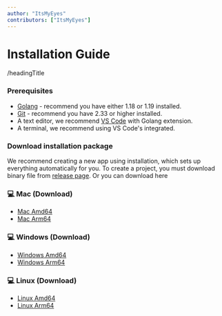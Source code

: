 ```yaml
---
author: "ItsMyEyes"
contributors: ["ItsMyEyes"]
---
```


# Installation Guide

/headingTitle

### Prerequisites

- [Golang](https://golang.org/) - recommend you have either 1.18 or 1.19 installed.
- [Git](https://git-scm.com/) - recommend you have 2.33 or higher installed.
- A text editor, we recommend [VS Code](https://code.visualstudio.com/download) with Golang extension.
- A terminal, we recommend using VS Code's integrated.

### Download installation package

We recommend creating a new app using installation, which sets up everything automatically for you. To create a project, you must download binary file from [release page](https://github.com/ItsMyEyes/i-kiyora/releases).
Or you can download here

### 💻 Mac (Download)
- [Mac Amd64](https://github.com/ItsMyEyes/i-kiyora/releases/download/v0.2.3/i-kiyora_0.2.3_darwin_amd64.tar.gz)
- [Mac Arm64](https://github.com/ItsMyEyes/i-kiyora/releases/download/v0.2.3/i-kiyora_0.2.3_darwin_arm64.tar.gz)
  
### 💻 Windows (Download)
- [Windows Amd64](https://github.com/ItsMyEyes/i-kiyora/releases/download/v0.2.3/i-kiyora_0.2.3_windows_amd64.tar.gz)
- [Windows Arm64](https://github.com/ItsMyEyes/i-kiyora/releases/download/v0.2.3/i-kiyora_0.2.3_windows_arm64.tar.gz)
  
### 💻 Linux (Download)
- [Linux Amd64](https://github.com/ItsMyEyes/i-kiyora/releases/download/v0.2.3/i-kiyora_0.2.3_linux_amd64.tar.gz)
- [Linux Arm64](https://github.com/ItsMyEyes/i-kiyora/releases/download/v0.2.3/i-kiyora_0.2.3_linux_arm64.tar.gz)